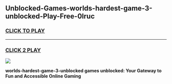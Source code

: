 
## Unblocked-Games-worlds-hardest-game-3-unblocked-Play-Free-0lruc
<h3>
<a href="https://premium76.site?title=worlds-hardest-game-3-unblocked&ref=17A">CLICK TO PLAY</a></h3>
<hr>

<h3>
<a href="https://premium76.site?title=worlds-hardest-game-3-unblocked&ref=17A">CLICK 2 PLAY</a>
  
</h3>

<a href="https://premium76.site?title=worlds-hardest-game-3-unblocked&ref=17A"><img src="https://clearcache.store/games.png"></a>


**worlds-hardest-game-3-unblocked games unblocked: Your Gateway to Fun and Accessible Online Gaming**

